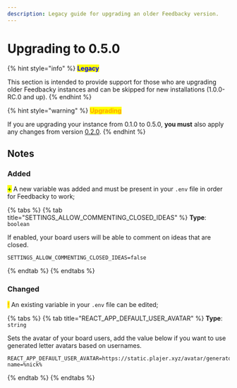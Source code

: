 ```yaml
---
description: Legacy guide for upgrading an older Feedbacky version.
---
```


# Upgrading to 0.5.0

{% hint style="info" %}
<mark style="color:blue;">**Legacy**</mark>

This section is intended to provide support for those who are upgrading older Feedbacky instances and can be skipped for new installations (1.0.0-RC.0 and up).
{% endhint %}

{% hint style="warning" %}
<mark style="color:orange;">**Upgrading**</mark>

If you are upgrading your instance from 0.1.0 to 0.5.0, **you must** also apply any changes from version [0.2.0](upgrading-to-0.2.0.md).
{% endhint %}

## Notes

### Added

<mark style="color:green;">**+**</mark> A new variable was added and must be present in your `.env` file in order for Feedbacky to work;

{% tabs %}
{% tab title="SETTINGS_ALLOW_COMMENTING_CLOSED_IDEAS" %}
**Type**: `boolean`

If enabled, your board users will be able to comment on ideas that are closed.

```
SETTINGS_ALLOW_COMMENTING_CLOSED_IDEAS=false
```
{% endtab %}
{% endtabs %}

### **Changed**

<mark style="color:orange;">**!**</mark> An existing variable in your `.env` file can be edited;

{% tabs %}
{% tab title="REACT_APP_DEFAULT_USER_AVATAR" %}
**Type**: `string`

Sets the avatar of your board users, add the value below if you want to use generated letter avatars based on usernames.

```
REACT_APP_DEFAULT_USER_AVATAR=https://static.plajer.xyz/avatar/generator.php?name=%nick%
```
{% endtab %}
{% endtabs %}
